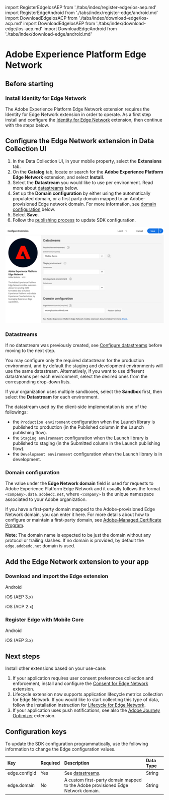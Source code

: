 import RegisterEdgeIosAEP from './tabs/index/register-edge/ios-aep.md'
import RegisterEdgeAndroid from './tabs/index/register-edge/android.md'
import DownloadEdgeIosACP from './tabs/index/download-edge/ios-acp.md'
import DownloadEdgeIosAEP from './tabs/index/download-edge/ios-aep.md'
import DownloadEdgeAndroid from './tabs/index/download-edge/android.md'

# Adobe Experience Platform Edge Network

## Before starting

### Install Identity for Edge Network

The Adobe Experience Platform Edge Network extension requires the Identity for Edge Network extension in order to operate. As a first step install and configure the [Identity for Edge Network](../identity-for-edge-network/index.md) extension, then continue with the steps below.

## Configure the Edge Network extension in Data Collection UI 

1. In the Data Collection UI, in your mobile property, select the **Extensions** tab.
2. On the **Catalog** tab, locate or search for the **Adobe Experience Platform Edge Network** extension, and select **Install**.
3. Select the **Datastream** you would like to use per environment. Read more about [datastreams](./#datastreams) below.
4. Set up the **Domain configuration** by either using the automatically populated domain, or a first party domain mapped to an Adobe-provisioned Edge network domain. For more information, see [domain configuration](./#domain-configuration) below.
4. Select **Save**.
5. Follow the [publishing process](../getting-started/create-a-mobile-property.md#publish-the-configuration) to update SDK configuration.

![Edge Network extension configuration](./assets/index/configuration.png)

### Datastreams

If no datastream was previously created, see [Configure datastreams](../getting-started/configure-datastreams.md) before moving to the next step.

You may configure only the required datastream for the production environment, and by default the staging and development environments will use the same datastream. Alternatively, if you want to use different datastreams per each environment, select the desired ones from the corresponding drop-down lists.

<InlineAlert variant="info" slots="text"/>

If your organization uses multiple sandboxes, select the **Sandbox** first, then select the **Datastream** for each environment.

The datastream used by the client-side implementation is one of the followings:

* the `Production environment` configuration when the Launch library is published to production (in the Published column in the Launch publishing flow).
* the `Staging environment` configuration when the Launch library is published to staging (in the Submitted column in the Launch publishing flow).
* the `Development environment` configuration when the Launch library is in development.

### Domain configuration

The value under the **Edge Network domain** field is used for requests to Adobe Experience Platform Edge Network and it usually follows the format `<company>.data.adobedc.net`, where `<company>` is the unique namespace associated to your Adobe organization.

If you have a first-party domain mapped to the Adobe-provisioned Edge Network domain, you can enter it here. For more details about how to configure or maintain a first-party domain, see [Adobe-Managed Certificate Program](https://experienceleague.adobe.com/docs/core-services/interface/administration/ec-cookies/cookies-first-party.html?lang=en#adobe-managed-certificate-program).

**Note:** The domain name is expected to be just the domain without any protocol or trailing slashes. If no domain is provided, by default the `edge.adobedc.net` domain is used.

## Add the Edge Network extension to your app

### Download and import the Edge extension

<TabsBlock orientation="horizontal" slots="heading, content" repeat="3"/>

Android

<DownloadEdgeAndroid/>

iOS (AEP 3.x)

<DownloadEdgeIosAEP/>

iOS (ACP 2.x)

<DownloadEdgeIosACP/>

### Register Edge with Mobile Core

<TabsBlock orientation="horizontal" slots="heading, content" repeat="2"/>

Android

<RegisterEdgeAndroid/>

iOS (AEP 3.x)

<RegisterEdgeIosAEP/>

## Next steps

Install other extensions based on your use-case:

1. If your application requires user consent preferences collection and enforcement, install and configure the [Consent for Edge Network](../consent-for-edge-network/index.md) extension.
2. Lifecycle extension now supports application lifecycle metrics collection for Edge Network. If you would like to start collecting this type of data, follow the installation instruction for [Lifecycle for Edge Network](../lifecycle-for-edge-network/index.md).
3. If your application uses push notifications, see also the [Adobe Journey Optimizer](../adobe-journey-optimizer/index.md) extension.

## Configuration keys

To update the SDK configuration programmatically, use the following information to change the Edge configuration values.

| Key | Required | Description | Data Type |
| :--- | :--- | :--- | :--- |
| edge.configId | Yes | See [datastreams](#datastreams). | String |
| edge.domain   | No  | A custom first-party domain mapped to the Adobe provisioned Edge Network domain. | String |

